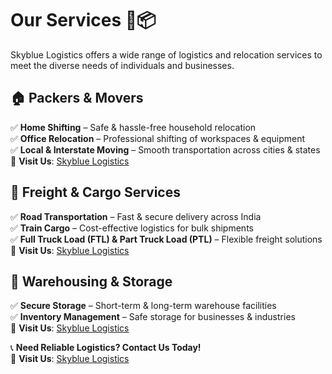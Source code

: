 # Our Services 🚛📦  

Skyblue Logistics offers a wide range of logistics and relocation services to meet the diverse needs of individuals and businesses.  

## 🏠 **Packers & Movers**  
✅ **Home Shifting** – Safe & hassle-free household relocation  
✅ **Office Relocation** – Professional shifting of workspaces & equipment  
✅ **Local & Interstate Moving** – Smooth transportation across cities & states  
🔗 **Visit Us**: [Skyblue Logistics](https://www.skybluelogistics.in/packers-and-movers.html) 

## 🚛 **Freight & Cargo Services**  
✅ **Road Transportation** – Fast & secure delivery across India  
✅ **Train Cargo** – Cost-effective logistics for bulk shipments  
✅ **Full Truck Load (FTL) & Part Truck Load (PTL)** – Flexible freight solutions  
🔗 **Visit Us**: [Skyblue Logistics](https://www.skybluelogistics.in/logistics-services/transport-and-logistics-full-truck-load.html) 

## 🏢 **Warehousing & Storage**  
✅ **Secure Storage** – Short-term & long-term warehouse facilities  
✅ **Inventory Management** – Safe storage for businesses & industries  
🔗 **Visit Us**: [Skyblue Logistics](https://www.skybluelogistics.in/relocation-services/packers-and-movers-warehousing-services.html) 

📞 **Need Reliable Logistics? Contact Us Today!**  
🔗 **Visit Us**: [Skyblue Logistics](https://www.skybluelogistics.in)  
